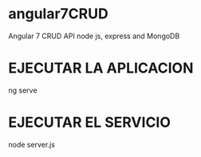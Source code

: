 # angular7CRUD
Angular 7 CRUD API node js, express and MongoDB

# EJECUTAR LA APLICACION
ng serve

# EJECUTAR EL SERVICIO
node server.js

